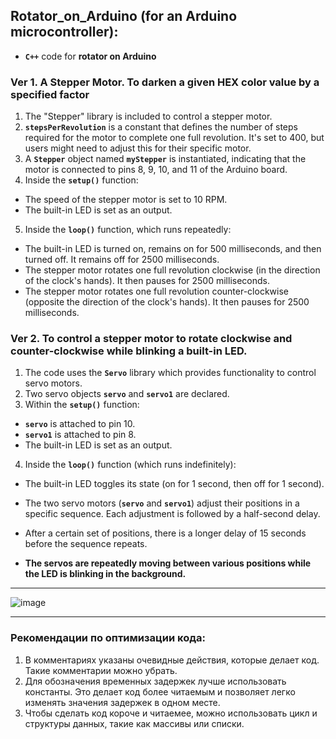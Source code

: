 ## Rotator_on_Arduino (for an Arduino microcontroller):
- **`C++`** code for **rotator on Arduino**


### Ver 1. A Stepper Motor. To darken a given HEX color value by a specified factor

1. The "Stepper" library is included to control a stepper motor.
2. **`stepsPerRevolution`** is a constant that defines the number of steps required for the motor to complete one full revolution. It's set to 400, but users might need to adjust this for their specific motor.
3. A **`Stepper`** object named **`myStepper`** is instantiated, indicating that the motor is connected to pins 8, 9, 10, and 11 of the Arduino board.
4. Inside the **`setup()`** function:
 - The speed of the stepper motor is set to 10 RPM.
 - The built-in LED is set as an output.
5. Inside the **`loop()`** function, which runs repeatedly:
 - The built-in LED is turned on, remains on for 500 milliseconds, and then turned off. It remains off for 2500 milliseconds.
 - The stepper motor rotates one full revolution clockwise (in the direction of the clock's hands). It then pauses for 2500 milliseconds.
 - The stepper motor rotates one full revolution counter-clockwise (opposite the direction of the clock's hands). It then pauses for 2500 milliseconds.


### Ver 2. To control a stepper motor to rotate clockwise and counter-clockwise while blinking a built-in LED.

1. The code uses the **`Servo`** library which provides functionality to control servo motors.
2. Two servo objects **`servo`** and **`servo1`** are declared.
3. Within the **`setup()`** function:
 - **`servo`** is attached to pin 10.
 - **`servo1`** is attached to pin 8.
 - The built-in LED is set as an output.
4. Inside the **`loop()`** function (which runs indefinitely):
 - The built-in LED toggles its state (on for 1 second, then off for 1 second).
 - The two servo motors (**`servo`** and **`servo1`**) adjust their positions in a specific sequence. Each adjustment is followed by a half-second delay.
 - After a certain set of positions, there is a longer delay of 15 seconds before the sequence repeats.
        
- **The servos are repeatedly moving between various positions while the LED is blinking in the background.**

---

![image](https://github.com/DmPanf/Arduino_Rotator/assets/99917230/127754ef-0b0b-44de-94c8-69d1f44240ae)

---

### Рекомендации по оптимизации кода:

1. В комментариях указаны очевидные действия, которые делает код. Такие комментарии можно убрать.
2. Для обозначения временных задержек лучше использовать константы. Это делает код более читаемым и позволяет легко изменять значения задержек в одном месте.
3. Чтобы сделать код короче и читаемее, можно использовать цикл и структуры данных, такие как массивы или списки.
   
